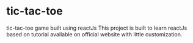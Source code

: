 # tic-tac-toe
tic-tac-toe game built using reactJs
This project is built to learn reactJs based on tutorial available on official website with little customization.
